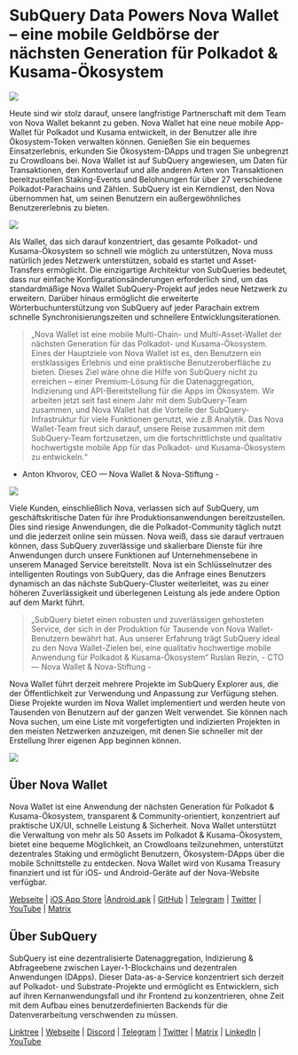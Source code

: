 # SubQuery Data Powers Nova Wallet – eine mobile Geldbörse der nächsten Generation für Polkadot & Kusama-Ökosystem

![](https://miro.medium.com/max/1400/1*0HRq9OTOIIvv3Hfz9hE23A.jpeg)

Heute sind wir stolz darauf, unsere langfristige Partnerschaft mit dem Team von Nova Wallet bekannt zu geben. Nova Wallet hat eine neue mobile App-Wallet für Polkadot und Kusama entwickelt, in der Benutzer alle ihre Ökosystem-Token verwalten können. Genießen Sie ein bequemes Einsatzerlebnis, erkunden Sie Ökosystem-DApps und tragen Sie unbegrenzt zu Crowdloans bei. Nova Wallet ist auf SubQuery angewiesen, um Daten für Transaktionen, den Kontoverlauf und alle anderen Arten von Transaktionen bereitzustellen Staking-Events und Belohnungen für über 27 verschiedene Polkadot-Parachains und Zählen. SubQuery ist ein Kerndienst, den Nova übernommen hat, um seinen Benutzern ein außergewöhnliches Benutzererlebnis zu bieten.

![](https://miro.medium.com/max/1200/1*5JlnAgpO79q3ayc4oAHD6g.gif)

Als Wallet, das sich darauf konzentriert, das gesamte Polkadot- und Kusama-Ökosystem so schnell wie möglich zu unterstützen, Nova muss natürlich jedes Netzwerk unterstützen, sobald es startet und Asset-Transfers ermöglicht. Die einzigartige Architektur von SubQueries bedeutet, dass nur einfache Konfigurationsänderungen erforderlich sind, um das standardmäßige Nova Wallet SubQuery-Projekt auf jedes neue Netzwerk zu erweitern.  Darüber hinaus ermöglicht die erweiterte Wörterbuchunterstützung von SubQuery auf jeder Parachain extrem schnelle Synchronisierungszeiten und schnellere Entwicklungsiterationen.
> „Nova Wallet ist eine mobile Multi-Chain- und Multi-Asset-Wallet der nächsten Generation für das Polkadot- und Kusama-Ökosystem. Eines der Hauptziele von Nova Wallet ist es, den Benutzern ein erstklassiges Erlebnis und eine praktische Benutzeroberfläche zu bieten. Dieses Ziel wäre ohne die Hilfe von SubQuery nicht zu erreichen – einer Premium-Lösung für die Datenaggregation, Indizierung und API-Bereitstellung für die Apps im Ökosystem. Wir arbeiten jetzt seit fast einem Jahr mit dem SubQuery-Team zusammen, und Nova Wallet hat die Vorteile der SubQuery-Infrastruktur für viele Funktionen genutzt, wie z.B Analytik. Das Nova Wallet-Team freut sich darauf, unsere Reise zusammen mit dem SubQuery-Team fortzusetzen, um die fortschrittlichste und qualitativ hochwertigste mobile App für das Polkadot- und Kusama-Ökosystem zu entwickeln.“

- Anton Khvorov, CEO — Nova Wallet & Nova-Stiftung -


![](https://miro.medium.com/max/1400/1*cq6Yyz2LTRul_5TUd9CeqA.png)



Viele Kunden, einschließlich Nova, verlassen sich auf SubQuery, um geschäftskritische Daten für ihre Produktionsanwendungen bereitzustellen. Dies sind riesige Anwendungen, die die Polkadot-Community täglich nutzt und die jederzeit online sein müssen. Nova weiß, dass sie darauf vertrauen können, dass SubQuery zuverlässige und skalierbare Dienste für ihre Anwendungen durch unsere Funktionen auf Unternehmensebene in unserem Managed Service bereitstellt. Nova ist ein Schlüsselnutzer des intelligenten Routings von SubQuery, das die Anfrage eines Benutzers dynamisch an das nächste SubQuery-Cluster weiterleitet, was zu einer höheren Zuverlässigkeit und überlegenen Leistung als jede andere Option auf dem Markt führt.
> „SubQuery bietet einen robusten und zuverlässigen gehosteten Service, der sich in der Produktion für Tausende von Nova Wallet-Benutzern bewährt hat. Aus unserer Erfahrung trägt SubQuery ideal zu den Nova Wallet-Zielen bei, eine qualitativ hochwertige mobile Anwendung für Polkadot & Kusama-Ökosystem“ Ruslan Rezin, - CTO — Nova Wallet & Nova-Stiftung -

Nova Wallet führt derzeit mehrere Projekte im SubQuery Explorer aus, die der Öffentlichkeit zur Verwendung und Anpassung zur Verfügung stehen. Diese Projekte wurden im Nova Wallet implementiert und werden heute von Tausenden von Benutzern auf der ganzen Welt verwendet. Sie können nach Nova suchen, um eine Liste mit vorgefertigten und indizierten Projekten in den meisten Netzwerken anzuzeigen, mit denen Sie schneller mit der Erstellung Ihrer eigenen App beginnen können.

![](https://miro.medium.com/max/1400/1*8eX2c8rcICZtsJPqcoYJUw.png)

## Über Nova Wallet

Nova Wallet ist eine Anwendung der nächsten Generation für Polkadot & Kusama-Ökosystem, transparent & Community-orientiert, konzentriert auf praktische UX/UI, schnelle Leistung & Sicherheit. Nova Wallet unterstützt die Verwaltung von mehr als 50 Assets im Polkadot & Kusama-Ökosystem, bietet eine bequeme Möglichkeit, an Crowdloans teilzunehmen, unterstützt dezentrales Staking und ermöglicht Benutzern, Ökosystem-DApps über die mobile Schnittstelle zu entdecken. Nova Wallet wird von Kusama Treasury finanziert und ist für iOS- und Android-Geräte auf der Nova-Website verfügbar.

[Webseite](https://novawallet.io/) | [iOS App Store](https://novawallet.io/) |[Android.apk](https://github.com/nova-wallet/nova-wallet-android-releases/releases) |  [GitHub](https://github.com/nova-wallet/)  |  [Telegram](https://t.me/novawallet)  |  [Twitter](https://twitter.com/NovaWalletApp) |  [YouTube](https://www.youtube.com/channel/UChoQr3YPETJKKVvhQ0AfV6A) | [Matrix](https://matrix.to/#/#nova-wallet:matrix.org)

## Über SubQuery

SubQuery ist eine dezentralisierte Datenaggregation, Indizierung & Abfrageebene zwischen Layer-1-Blockchains und dezentralen Anwendungen (DApps). Dieser Data-as-a-Service konzentriert sich derzeit auf Polkadot- und Substrate-Projekte und ermöglicht es Entwicklern, sich auf ihren Kernanwendungsfall und ihr Frontend zu konzentrieren, ohne Zeit mit dem Aufbau eines benutzerdefinierten Backends für die Datenverarbeitung verschwenden zu müssen.

[Linktree](https://linktr.ee/subquerynetwork) | [Webseite](https://subquery.network/) | [Discord](https://discord.com/invite/78zg8aBSMG) | [Telegram](https://t.me/subquerynetwork) | [Twitter](https://twitter.com/subquerynetwork) | [Matrix](https://matrix.to/#/#subquery:matrix.org) | [LinkedIn](https://www.linkedin.com/company/subquery) | [YouTube](https://www.youtube.com/channel/UCi1a6NUUjegcLHDFLr7CqLw)
